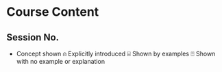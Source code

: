 # Course Content

## Session No.
- Concept shown
    ⍝ Explicitly introduced 
    ⌸ Shown by examples
    ⍰ Shown with no example or explanation